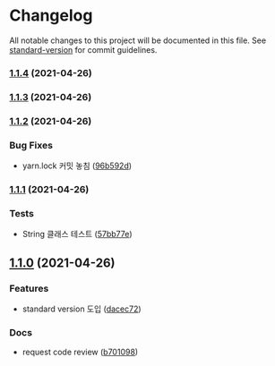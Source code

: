 # Changelog

All notable changes to this project will be documented in this file. See [standard-version](https://github.com/conventional-changelog/standard-version) for commit guidelines.

### [1.1.4](https://github.com/frostnight/java-baseball-precourse/compare/v1.1.3...v1.1.4) (2021-04-26)

### [1.1.3](https://github.com/frostnight/java-baseball-precourse/compare/v1.1.2...v1.1.3) (2021-04-26)

### [1.1.2](https://github.com/frostnight/java-baseball-precourse/compare/v1.1.1...v1.1.2) (2021-04-26)


### Bug Fixes

* yarn.lock 커밋 놓침 ([96b592d](https://github.com/frostnight/java-baseball-precourse/commit/96b592d52fda936d2959b9a2a344791315d6a192))

### [1.1.1](https://github.com/frostnight/java-baseball-precourse/compare/v1.1.0...v1.1.1) (2021-04-26)


### Tests

* String 클래스 테스트 ([57bb77e](https://github.com/frostnight/java-baseball-precourse/commit/57bb77ef708faf6b3dfe7660b83d76bffb293131))

## [1.1.0](https://github.com/frostnight/java-baseball-precourse/compare/v1.0.1...v1.1.0) (2021-04-26)


### Features

* standard version 도입 ([dacec72](https://github.com/frostnight/java-baseball-precourse/commit/dacec72b459b23cc9852c9d44fe138c02829c960))

### Docs

* request code review ([b701098](https://github.com/frostnight/java-baseball-precourse/commit/b701098b068810a5fa5af1d6087f13a1626e7a8c))
